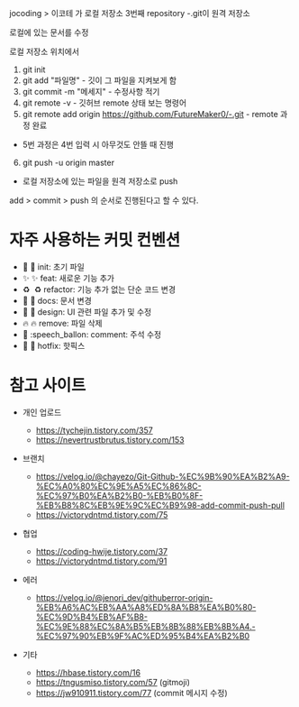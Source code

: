 jocoding > 이코테 가 로컬 저장소
3번째 repository -.git이 원격 저장소

로컬에 있는 문서를 수정

로컬 저장소 위치에서
1. git init
2. git add "파일명" - 깃이 그 파일을 지켜보게 함
3. git commit -m "메세지" - 수정사항 적기
4. git remote -v - 깃허브 remote 상태 보는 명령어
5. git remote add origin https://github.com/FutureMaker0/-.git - remote 과정 완료
- 5번 과정은 4번 입력 시 아무것도 안뜰 때 진행
6. git push -u origin master 
- 로컬 저장소에 있는 파일을 원격 저장소로 push

add > commit > push 의 순서로 진행된다고 할 수 있다.


# 자주 사용하는 커밋 컨벤션
  - 🎉 :tada: init: 초기 파일
  - ✨ :sparkles: feat: 새로운 기능 추가
  - ♻️  :recycle: refactor: 기능 추가 없는 단순 코드 변경
  - 📝 :memo: docs: 문서 변경
  - 💄 :lipstick: design: UI 관련 파일 추가 및 수정
  - 🔥 :fire: remove: 파일 삭제
  - 💬 :speech_ballon: comment: 주석 수정
  - 🚧 :construction: hotfix: 핫픽스


# 참고 사이트
- 개인 업로드
  - https://tychejin.tistory.com/357
  - https://nevertrustbrutus.tistory.com/153

- 브랜치
  - https://velog.io/@chayezo/Git-Github-%EC%9B%90%EA%B2%A9-%EC%A0%80%EC%9E%A5%EC%86%8C-%EC%97%B0%EA%B2%B0-%EB%B0%8F-%EB%B8%8C%EB%9E%9C%EC%B9%98-add-commit-push-pull
  - https://victorydntmd.tistory.com/75

- 협업
  - https://coding-hwije.tistory.com/37
  - https://victorydntmd.tistory.com/91

- 에러
  - https://velog.io/@jenori_dev/githuberror-origin-%EB%A6%AC%EB%AA%A8%ED%8A%B8%EA%B0%80-%EC%9D%B4%EB%AF%B8-%EC%9E%88%EC%8A%B5%EB%8B%88%EB%8B%A4.-%EC%97%90%EB%9F%AC%ED%95%B4%EA%B2%B0

- 기타
  - https://hbase.tistory.com/16
  - https://tngusmiso.tistory.com/57 (gitmoji)
  - https://jw910911.tistory.com/77 (commit 메시지 수정)
